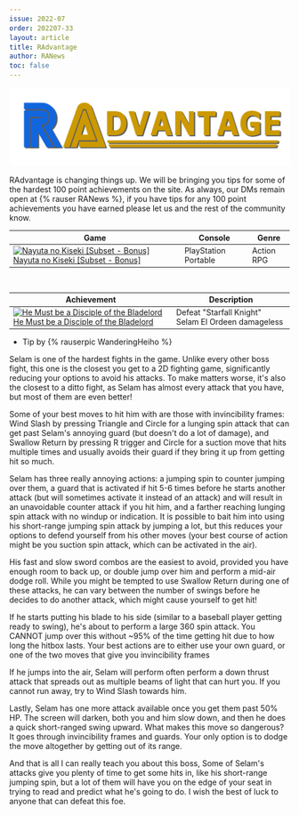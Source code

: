 ```yaml
---
issue: 2022-07
order: 202207-33
layout: article
title: RAdvantage
author: RANews
toc: false
---
```


![](../../img/radvantage.png)

RAdvantage is changing things up. We will be bringing you tips for some of the hardest 100 point achievements on the site. As always, our DMs remain open at {% rauser RANews %}, if you have tips for any 100 point achievements you have earned please let us and the rest of the community know.


| Game                                                                                                                                                                                                                                                                             | Console              | Genre      |
| -------------------------------------------------------------------------------------------------------------------------------------------------------------------------------------------------------------------------------------------------------------------------------- | -------------------- | ---------- |
| <a class="gameicon-link" href="https://retroachievements.org/game/19563" target="_blank" rel="noopener"> <img class="gameicon" src="https://retroachievements.org/Images/058258.png" alt="Nayuta no Kiseki [Subset - Bonus]"> <span>Nayuta no Kiseki [Subset - Bonus]</span></a> | PlayStation Portable | Action RPG |

<br>

| Achievement                                                                                                                                                                                                                                                                                       | Description                                         |
| ------------------------------------------------------------------------------------------------------------------------------------------------------------------------------------------------------------------------------------------------------------------------------------------------- | --------------------------------------------------- |
| <a class="gameicon-link" href="https://retroachievements.org/achievement/221147" target="_blank" rel="noopener"> <img class="gameicon" src="https://retroachievements.org/Badge/244460.png" alt="He Must be a Disciple of the Bladelord"> <span>He Must be a Disciple of the Bladelord</span></a> | Defeat "Starfall Knight" Selam El Ordeen damageless |

 * Tip by {% rauserpic WanderingHeiho %}

Selam is one of the hardest fights in the game. Unlike every other boss fight, this one is the closest you get to a 2D fighting game, significantly reducing your options to avoid his attacks. To make matters worse, it's also the closest to a ditto fight, as Selam has almost every attack that you have, but most of them are even better!

Some of your best moves to hit him with are those with invincibility frames: Wind Slash by pressing Triangle and Circle for a lunging spin attack that can get past Selam's annoying guard (but doesn't do a lot of damage), and Swallow Return by pressing R trigger and Circle for a suction move that hits multiple times and usually avoids their guard if they bring it up from getting hit so much.

Selam has three really annoying actions: a jumping spin to counter jumping over them, a guard that is activated if hit 5-6 times before he starts another attack (but will sometimes activate it instead of an attack) and will result in an unavoidable counter attack if you hit him, and a farther reaching lunging spin attack with no windup or indication. It is possible to bait him into using his short-range jumping spin attack by jumping a lot, but this reduces your options to defend yourself from his other moves (your best course of action might be you suction spin attack, which can be activated in the air).

His fast and slow sword combos are the easiest to avoid, provided you have enough room to back up, or double jump over him and perform a mid-air dodge roll. While you might be tempted to use Swallow Return during one of these attacks, he can vary between the number of swings before he decides to do another attack, which might cause yourself to get hit!

If he starts putting his blade to his side (similar to a baseball player getting ready to swing), he's about to perform a large 360 spin attack. You CANNOT jump over this without ~95% of the time getting hit due to how long the hitbox lasts. Your best actions are to either use your own guard, or one of the two moves that give you invincibility frames

If he jumps into the air, Selam will perform often perform a down thrust attack that spreads out as multiple beams of light that can hurt you. If you cannot run away, try to Wind Slash towards him.

Lastly, Selam has one more attack available once you get them past 50% HP. The screen will darken, both you and him slow down, and then he does a quick short-ranged swing upward. What makes this move so dangerous? It goes through invincibility frames and guards. Your only option is to dodge the move altogether by getting out of its range.

And that is all I can really teach you about this boss, Some of Selam's attacks give you plenty of time to get some hits in, like his short-range jumping spin, but a lot of them will have you on the edge of your seat in trying to read and predict what he's going to do. I wish the best of luck to anyone that can defeat this foe.
